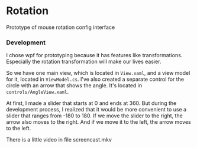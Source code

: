 # Rotation
Prototype of mouse rotation config interface

### Development
I chose wpf for prototyping because it has features like transformations. Especially the rotation transformation will make our lives easier.

So we have one main view, which is located in `View.xaml`, and a view model for it, located in `ViewModel.cs`. I've also created a separate control for the circle with an arrow that shows the angle. It's located in `controls/AngleView.xaml`.

At first, I made a slider that starts at 0 and ends at 360. But during the development process, I realized that it would be more convenient to use a slider that ranges from -180 to 180. If we move the slider to the right, the arrow also moves to the right. And if we move it to the left, the arrow moves to the left.

There is a little video in file screencast.mkv